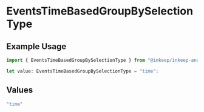 # EventsTimeBasedGroupBySelectionType

## Example Usage

```typescript
import { EventsTimeBasedGroupBySelectionType } from "@inkeep/inkeep-analytics/models/components";

let value: EventsTimeBasedGroupBySelectionType = "time";
```

## Values

```typescript
"time"
```